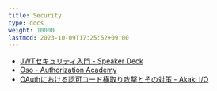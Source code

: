 ```yaml
---
title: Security
type: docs
weight: 10000
lastmod: 2023-10-09T17:25:52+09:00
---
```


- [JWTセキュリティ入門 - Speaker Deck](https://speakerdeck.com/melonattacker/jwtsekiyuriteiru-men?slide=28)
- [Oso - Authorization Academy](https://www.osohq.com/academy)
- [OAuthにおける認可コード横取り攻撃とその対策 - Akaki I/O](https://akaki.io/2021/authz_code_interception)
